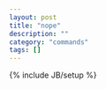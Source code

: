 ```yaml
---
layout: post
title: "nope"
description: ""
category: "commands"
tags: []
---
```

{% include JB/setup %}

